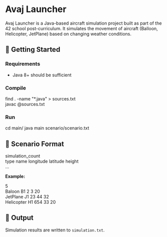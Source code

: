 # Avaj Launcher

Avaj Launcher is a Java-based aircraft simulation project built as part of the 42 school post-curriculum. 
It simulates the movement of aircraft (Balloon, Helicopter, JetPlane) based on changing weather conditions.

## 🚀 Getting Started

### Requirements
- Java 8+ should be sufficient

### Compile
find . -name "*.java" > sources.txt  
javac @sources.txt

### Run
cd main/
java main scenario/scenario.txt

## 📄 Scenario Format

simulation_count  
type name longitude latitude height  
...

**Example:**

5  
Baloon B1 2 3 20  
JetPlane J1 23 44 32  
Helicopter H1 654 33 20  

## 📝 Output

Simulation results are written to `simulation.txt`.
